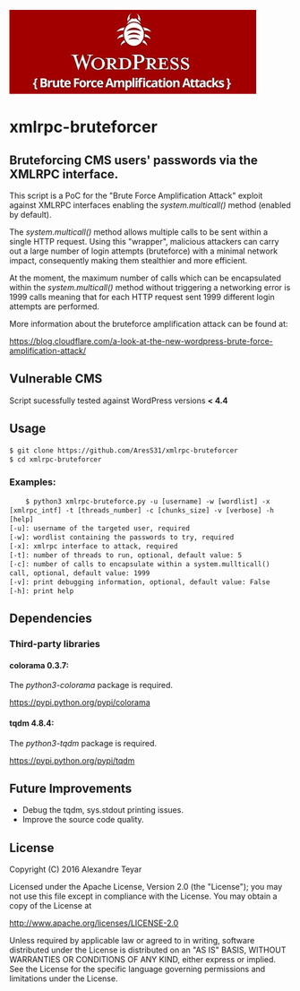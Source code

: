 ![XML-RPC Bruteforce Attacks](images/xmlrpc-bruteforcer_logo.jpg)
# xmlrpc-bruteforcer
## Bruteforcing CMS users' passwords via the XMLRPC interface.

This script is a PoC for the "Brute Force Amplification Attack" exploit against XMLRPC interfaces enabling the *system.multicall()* method (enabled by default). 

The *system.multicall()* method allows multiple calls to be sent within a single HTTP request. Using this "wrapper", malicious attackers can carry out a large number of login attempts (bruteforce) with a minimal network impact, consequently making them stealthier and more efficient.

At the moment, the maximum number of calls which can be encapsulated within the *system.multicall()* method without triggering a networking error is 1999 calls meaning that for each HTTP request sent 1999 different login attempts are performed.

More information about the bruteforce amplification attack can be found at:

<https://blog.cloudflare.com/a-look-at-the-new-wordpress-brute-force-amplification-attack/>

## Vulnerable CMS 
Script sucessfully tested against WordPress versions **< 4.4**

## Usage
	$ git clone https://github.com/AresS31/xmlrpc-bruteforcer
	$ cd xmlrpc-bruteforcer

### Examples:
        $ python3 xmlrpc-bruteforce.py -u [username] -w [wordlist] -x [xmlrpc_intf] -t [threads_number] -c [chunks_size] -v [verbose] -h [help]
    [-u]: username of the targeted user, required
    [-w]: wordlist containing the passwords to try, required
    [-x]: xmlrpc interface to attack, required
    [-t]: number of threads to run, optional, default value: 5 
    [-c]: number of calls to encapsulate within a system.mullticall() call, optional, default value: 1999
    [-v]: print debugging information, optional, default value: False
    [-h]: print help

## Dependencies
### Third-party libraries
#### colorama 0.3.7:
The *python3-colorama* package is required. 

<https://pypi.python.org/pypi/colorama>

#### tqdm 4.8.4: 
The *python3-tqdm* package is required. 

<https://pypi.python.org/pypi/tqdm>  

## Future Improvements
* Debug the tqdm, sys.stdout printing issues.
* Improve the source code quality.

## License
   Copyright (C) 2016 Alexandre Teyar

Licensed under the Apache License, Version 2.0 (the "License");
you may not use this file except in compliance with the License.
You may obtain a copy of the License at

<http://www.apache.org/licenses/LICENSE-2.0>

Unless required by applicable law or agreed to in writing, software
distributed under the License is distributed on an "AS IS" BASIS,
WITHOUT WARRANTIES OR CONDITIONS OF ANY KIND, either express or implied.
See the License for the specific language governing permissions and
   limitations under the License. 
